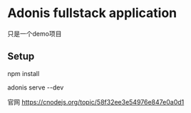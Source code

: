 # Adonis fullstack application

只是一个demo项目

## Setup

npm install

adonis serve --dev

官网
https://cnodejs.org/topic/58f32ee3e54976e847e0a0d1


